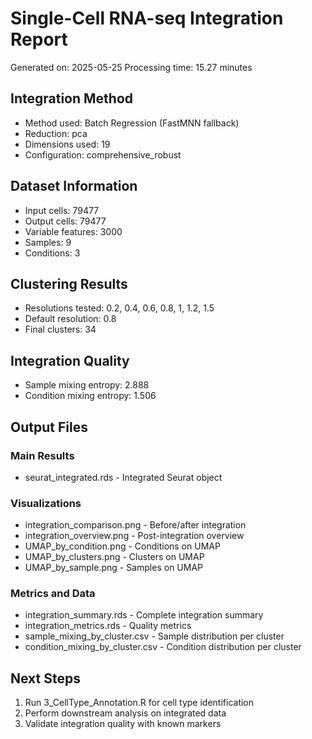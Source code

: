 # Single-Cell RNA-seq Integration Report
Generated on: 2025-05-25
Processing time: 15.27 minutes

## Integration Method
- Method used: Batch Regression (FastMNN fallback)
- Reduction: pca
- Dimensions used: 19
- Configuration: comprehensive_robust

## Dataset Information
- Input cells: 79477
- Output cells: 79477
- Variable features: 3000
- Samples: 9
- Conditions: 3

## Clustering Results
- Resolutions tested: 0.2, 0.4, 0.6, 0.8, 1, 1.2, 1.5
- Default resolution: 0.8
- Final clusters: 34

## Integration Quality
- Sample mixing entropy: 2.888
- Condition mixing entropy: 1.506

## Output Files
### Main Results
-  seurat_integrated.rds  - Integrated Seurat object

### Visualizations
- integration_comparison.png - Before/after integration
- integration_overview.png - Post-integration overview
- UMAP_by_condition.png - Conditions on UMAP
- UMAP_by_clusters.png - Clusters on UMAP
- UMAP_by_sample.png - Samples on UMAP

### Metrics and Data
- integration_summary.rds - Complete integration summary
- integration_metrics.rds - Quality metrics
- sample_mixing_by_cluster.csv - Sample distribution per cluster
- condition_mixing_by_cluster.csv - Condition distribution per cluster

## Next Steps
1. Run 3_CellType_Annotation.R for cell type identification
2. Perform downstream analysis on integrated data
3. Validate integration quality with known markers
